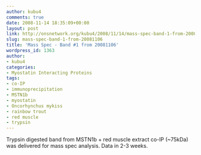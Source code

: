```yaml
---
author: kubu4
comments: true
date: 2008-11-14 18:35:09+00:00
layout: post
link: http://onsnetwork.org/kubu4/2008/11/14/mass-spec-band-1-from-20081106/
slug: mass-spec-band-1-from-20081106
title: 'Mass Spec - Band #1 from 20081106'
wordpress_id: 1363
author:
- kubu4
categories:
- Myostatin Interacting Proteins
tags:
- co-IP
- immunoprecipitation
- MSTN1b
- myostatin
- Oncorhynchus mykiss
- rainbow trout
- red muscle
- trypsin
---
```


Trypsin digested band from MSTN1b + red muscle extract co-IP (~75kDa) was delivered for mass spec analysis. Data in 2-3 weeks.
